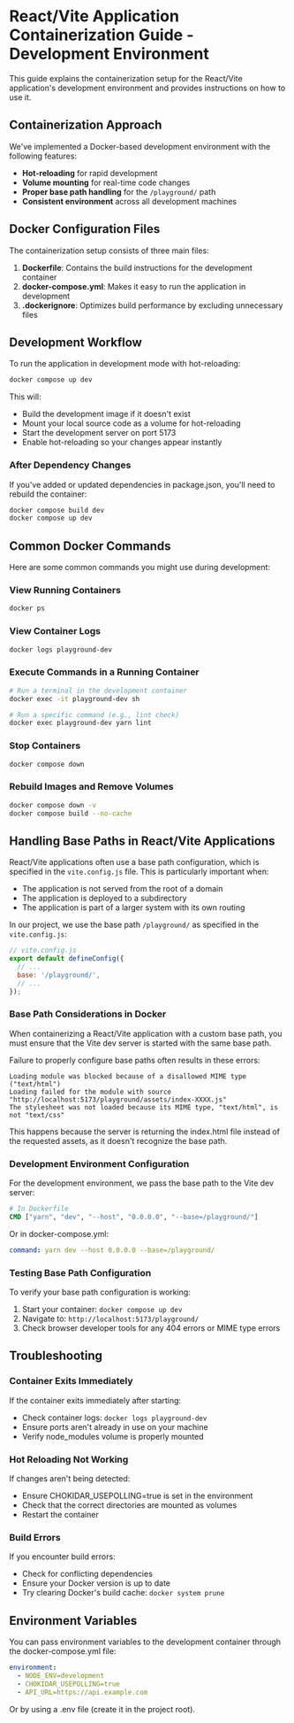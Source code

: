 # React/Vite Application Containerization Guide - Development Environment

This guide explains the containerization setup for the React/Vite application's development environment and provides instructions on how to use it.

## Containerization Approach

We've implemented a Docker-based development environment with the following features:

- **Hot-reloading** for rapid development
- **Volume mounting** for real-time code changes
- **Proper base path handling** for the `/playground/` path
- **Consistent environment** across all development machines

## Docker Configuration Files

The containerization setup consists of three main files:

1. **Dockerfile**: Contains the build instructions for the development container
2. **docker-compose.yml**: Makes it easy to run the application in development
3. **.dockerignore**: Optimizes build performance by excluding unnecessary files

## Development Workflow

To run the application in development mode with hot-reloading:

```bash
docker compose up dev
```

This will:
- Build the development image if it doesn't exist
- Mount your local source code as a volume for hot-reloading
- Start the development server on port 5173
- Enable hot-reloading so your changes appear instantly

### After Dependency Changes

If you've added or updated dependencies in package.json, you'll need to rebuild the container:

```bash
docker compose build dev
docker compose up dev
```

## Common Docker Commands

Here are some common commands you might use during development:

### View Running Containers
```bash
docker ps
```

### View Container Logs
```bash
docker logs playground-dev
```

### Execute Commands in a Running Container
```bash
# Run a terminal in the development container
docker exec -it playground-dev sh

# Run a specific command (e.g., lint check)
docker exec playground-dev yarn lint
```

### Stop Containers
```bash
docker compose down
```

### Rebuild Images and Remove Volumes
```bash
docker compose down -v
docker compose build --no-cache
```

## Handling Base Paths in React/Vite Applications

React/Vite applications often use a base path configuration, which is specified in the `vite.config.js` file. This is particularly important when:
- The application is not served from the root of a domain
- The application is deployed to a subdirectory
- The application is part of a larger system with its own routing

In our project, we use the base path `/playground/` as specified in the `vite.config.js`:

```javascript
// vite.config.js
export default defineConfig({
  // ...
  base: '/playground/',
  // ...
});
```

### Base Path Considerations in Docker

When containerizing a React/Vite application with a custom base path, you must ensure that the Vite dev server is started with the same base path.

Failure to properly configure base paths often results in these errors:

```
Loading module was blocked because of a disallowed MIME type ("text/html")
Loading failed for the module with source "http://localhost:5173/playground/assets/index-XXXX.js"
The stylesheet was not loaded because its MIME type, "text/html", is not "text/css"
```

This happens because the server is returning the index.html file instead of the requested assets, as it doesn't recognize the base path.

### Development Environment Configuration

For the development environment, we pass the base path to the Vite dev server:

```dockerfile
# In Dockerfile
CMD ["yarn", "dev", "--host", "0.0.0.0", "--base=/playground/"]
```

Or in docker-compose.yml:

```yaml
command: yarn dev --host 0.0.0.0 --base=/playground/
```

### Testing Base Path Configuration

To verify your base path configuration is working:

1. Start your container: `docker compose up dev`
2. Navigate to: `http://localhost:5173/playground/`
3. Check browser developer tools for any 404 errors or MIME type errors

## Troubleshooting

### Container Exits Immediately

If the container exits immediately after starting:
- Check container logs: `docker logs playground-dev`
- Ensure ports aren't already in use on your machine
- Verify node_modules volume is properly mounted

### Hot Reloading Not Working

If changes aren't being detected:
- Ensure CHOKIDAR_USEPOLLING=true is set in the environment
- Check that the correct directories are mounted as volumes
- Restart the container

### Build Errors

If you encounter build errors:
- Check for conflicting dependencies
- Ensure your Docker version is up to date
- Try clearing Docker's build cache: `docker system prune`

## Environment Variables

You can pass environment variables to the development container through the docker-compose.yml file:

```yaml
environment:
  - NODE_ENV=development
  - CHOKIDAR_USEPOLLING=true
  - API_URL=https://api.example.com
```

Or by using a .env file (create it in the project root).